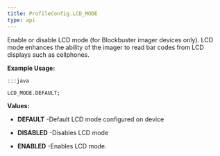 ```yaml
---
title: ProfileConfig.LCD_MODE
type: api
---
```



Enable or disable LCD mode (for Blockbuster imager devices only). 
 LCD mode enhances the ability of the imager to read bar codes from LCD displays such as cellphones.
 
 

**Example Usage:**
	
	:::java
	
	LCD_MODE.DEFAULT;
	


**Values:**

* **DEFAULT** -Default LCD mode configured on device

* **DISABLED** -Disables LCD mode

* **ENABLED** -Enables LCD mode.

